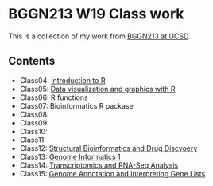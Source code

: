 # BGGN213 W19 Class work

This is a collection of my work from [BGGN213 at UCSD](https://bioboot.github.io/bggn213_W19/). 

## Contents
- Class04: [Introduction to R]()
- Class05: [Data visualization and graphics with R](https://github.com/dgarshot/BGGN213/blob/master/Class05/class05.md)
- Class06: R functions
- Class07: Bioinformatics R packase 
- Class08:
- Class09:
- Class10:
- Class11:
- Class12: [Structural Bioinformatics and Drug Discvoery](https://github.com/dgarshot/BGGN213/blob/master/Class12/Class12.md)
- Class13: [Genome Informatics 1](https://github.com/dgarshot/BGGN213/blob/master/Class13/Class13.md)
- Class14: [Transcriptomics and RNA-Seq Analysis](https://github.com/dgarshot/BGGN213/blob/master/Class14/Class14.md)
- Class15: [Genome Annotation and Interpreting Gene Lists](https://github.com/dgarshot/BGGN213/blob/master/Class15/Class15.md)

